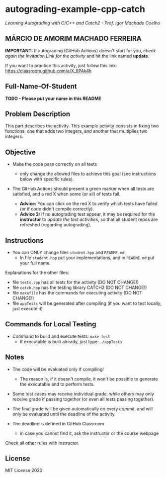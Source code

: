 # autograding-example-cpp-catch

*Learning Autograding with C/C++ and Catch2 - Prof. Igor Machado Coelho*
## MÁRCIO DE AMORIM MACHADO FERREIRA

**IMPORTANT:** If autograding (GitHub Actions) doesn't start for you, *check again the Invitation Link for
the activity* and hit the link named **update**.

If you want to practice this activity, just follow this link: https://classroom.github.com/a/X_8PAk4h

## Full-Name-Of-Student

**TODO - Please put your name in this README**

## Problem Description

This part describes the activity. This example activity consists in fixing two functions: one that adds two integers, and another that multiplies two integers.

## Objective

- Make the code pass correctly on all tests
   * only change the allowed files to achieve this goal (see instructions below with specific rules).

- The GitHub Actions should present a green marker when all tests are satisfied, and a red X when some (or all) of tests fail. 
    * **Advice:** You can click on the red X to verify which tests have failed (or if code didn't compile correctly).
    * **Advice 2:** If no autograding test appear, it may be required for the **instructor** to *update the test activities*, so that all student repos are refreshed (regarding autograding).

## Instructions

- You can ONLY change files `student.hpp` and `README.md`!
   * In file `student.hpp` put your implementations, and in `README.md` put your full name.

Explanations for the other files:

- file `tests.cpp` has all tests for the activity (DO NOT CHANGE!)
- file `catch.hpp` has the testing library  CATCH2 (DO NOT CHANGE!)
- file `makefile` has the commands for executing activity (DO NOT CHANGE!)
- file  `appTests` will be generated after compiling (if you want to test locally, just execute it)

## Commands for Local Testing

- Command to build and execute tests: `make test`
    * If executable is built already, just type: `./appTests`

## Notes

- The code will be evaluated only if compiling! 
   * The reason is, if it doesn't compile, it won't be possible to generate the executable and to perform tests.

- Some test cases may receive individual grade, while others may only receive grade if passing together (or even all tests passing together).

- The final grade will be given automatically on every *commit*, and will only be evaluated until the deadline of the activity.

- The deadline is defined in GitHub Classroom
   * in case you cannot find it, ask the instructor or the course webpage

Check all other rules with instructor.

## License

MIT License 2020
